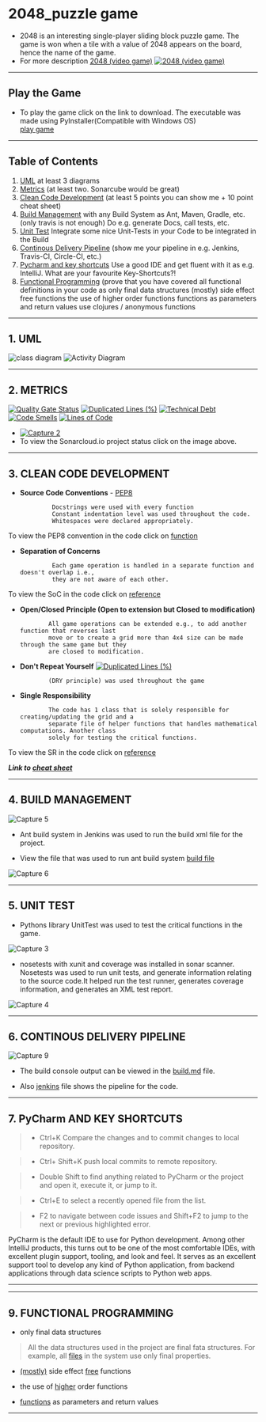 # 2048_puzzle game 
- 2048 is an interesting single-player sliding block puzzle game. The game is won when a tile with a value of 2048 appears on the board, hence the name of the game.
- For more description
<a href="https://en.wikipedia.org/wiki/2048_(video_game)">2048 (video game)</a>
[![2048 (video game)](http://blog.datumbox.com/wp-content/uploads/2014/04/game-2048-java.png)](https://en.wikipedia.org/wiki/2048_(video_game))

---
## Play the Game
- To play the game click on the link to download.
The executable was made using PyInstaller(Compatible with Windows OS)\
<a href="https://github.com/rimsha-ssa/2048/blob/master/dist/game.exe">play game</a>

---
## Table of Contents
1. [UML](#uml) at least 3 diagrams
2. [Metrics](#metrics) (at least two. Sonarcube would be great)
3. [Clean Code Development](#clean-code-development) (at least 5 points you can show me + 10 point cheat sheet)
4. [Build Management](#build-management) with any Build System as Ant, Maven, Gradle, etc. (only travis is not enough) Do e.g. generate Docs, call tests, etc.
5. [Unit Test](#unit-test) Integrate some nice Unit-Tests in your Code to be integrated in the Build
6. [Continous Delivery Pipeline](#continous-delivery-pipeline)  (show me your pipeline in e.g. Jenkins, Travis-CI, Circle-CI, etc.)
7. [Pycharm and key shortcuts](#pycharm-and-key-shortcuts) Use a good IDE and get fluent with it as e.g. IntelliJ. What are your favourite Key-Shortcuts?!
9. [Functional Programming](#functional-programming) (prove that you have covered all functional definitions in your code as
only final data structures
(mostly) side effect free functions
the use of higher order functions
functions as parameters and return values
use clojures / anonymous functions
---
<a name="uml"></a>
## 1. UML

![class diagram](https://user-images.githubusercontent.com/61032020/74607369-c9fa3f00-50d8-11ea-9d0d-5a683881a6d0.png)
![Activity Diagram ](https://user-images.githubusercontent.com/61032020/74606708-062aa100-50d3-11ea-9911-0629e95898b4.png)



---
<a name="metrics"></a>
## 2. METRICS
[![Quality Gate Status](https://sonarcloud.io/api/project_badges/measure?project=rimsha-ssa_2048&metric=alert_status)](https://sonarcloud.io/dashboard?id=rimsha-ssa_2048)
[![Duplicated Lines (%)](https://sonarcloud.io/api/project_badges/measure?project=rimsha-ssa_2048&metric=duplicated_lines_density)](https://sonarcloud.io/dashboard?id=rimsha-ssa_2048)
[![Technical Debt](https://sonarcloud.io/api/project_badges/measure?project=rimsha-ssa_2048&metric=sqale_index)](https://sonarcloud.io/dashboard?id=rimsha-ssa_2048)
[![Code Smells](https://sonarcloud.io/api/project_badges/measure?project=rimsha-ssa_2048&metric=code_smells)](https://sonarcloud.io/dashboard?id=rimsha-ssa_2048)
[![Lines of Code](https://sonarcloud.io/api/project_badges/measure?project=rimsha-ssa_2048&metric=ncloc)](https://sonarcloud.io/dashboard?id=rimsha-ssa_2048)

- [![Capture 2](https://user-images.githubusercontent.com/61032020/74592855-85fa3200-5025-11ea-8dda-8a9624dcfccd.JPG)](https://sonarcloud.io/dashboard?id=rimsha-ssa_2048)
- To view the Sonarcloud.io project status click on the image above.
---
<a name="clean-code-development"></a>
## 3. CLEAN CODE DEVELOPMENT

- **Source Code Conventions** - <a href="https://www.python.org/dev/peps/pep-0008">PEP8</a>
               
               Docstrings were used with every function
               Constant indentation level was used throughout the code.
               Whitespaces were declared appropriately.
To view the PEP8 convention in the code click on <a href="https://github.com/rimsha-ssa/2048/blob/c8fa959b7a3890d1eed039f7a4bdfb54adabbadf/src/helper.py#L31">function</a>

- **Separation of Concerns**
               
               Each game operation is handled in a separate function and doesn't overlap i.e., 
               they are not aware of each other.
To view the SoC in the code click on <a href="https://github.com/rimsha-ssa/2048/blob/c8fa959b7a3890d1eed039f7a4bdfb54adabbadf/src/helper.py#L145">reference</a>
             
- **Open/Closed Principle (Open to extension but Closed to modification)**
              
              All game operations can be extended e.g., to add another function that reverses last 
              move or to create a grid more than 4x4 size can be made through the same game but they
              are closed to modification.
              
- **Don't Repeat Yourself**
[![Duplicated Lines (%)](https://sonarcloud.io/api/project_badges/measure?project=rimsha-ssa_2048&metric=duplicated_lines_density)](https://sonarcloud.io/dashboard?id=rimsha-ssa_2048)

              (DRY principle) was used throughout the game

              
- **Single Responsibility**
              
              The code has 1 class that is solely responsible for creating/updating the grid and a 
              separate file of helper functions that handles mathematical computations. Another class 
              solely for testing the critical functions.
To view the SR in the code click on <a href="https://github.com/rimsha-ssa/2048/blob/c8fa959b7a3890d1eed039f7a4bdfb54adabbadf/src/game.py#L32">reference</a>
              



***Link to <a href="https://github.com/rimsha-ssa/2048/blob/master/cheatsheet.md">cheat sheet</a>***



---
<a name="build-management"></a>
## 4. BUILD MANAGEMENT
![Capture 5](https://user-images.githubusercontent.com/61032020/74595491-37a75c00-5042-11ea-932e-da5e7edc8cf4.JPG)

- Ant build system in Jenkins was used to run the build xml file for the project.

- View the file that was used to run ant build system <a href="https://github.com/rimsha-ssa/2048/blob/master/build.xml
">build file</a>

![Capture 6](https://user-images.githubusercontent.com/61032020/74595492-3aa24c80-5042-11ea-8d2c-9c7fa3117cab.JPG)



---
<a name="unit-test"></a>
## 5. UNIT TEST
- Pythons library UnitTest was used to test the critical functions in the game.

![Capture 3](https://user-images.githubusercontent.com/61032020/74593796-6e27ab80-502f-11ea-9cf5-ca27971b7132.JPG)

- nosetests with xunit and coverage was installed in sonar scanner. Nosetests was used to run unit tests, and generate information relating to the source code.It helped run the test runner, generates coverage information, and generates an XML test report.

![Capture 4](https://user-images.githubusercontent.com/61032020/74593885-79c7a200-5030-11ea-95ca-ff622da27b40.JPG)




---
<a name="continous-delivery-pipeline"></a>
## 6. CONTINOUS DELIVERY PIPELINE

![Capture 9](https://user-images.githubusercontent.com/61032020/74597082-0b4b0a00-5059-11ea-82ed-89a74d794405.JPG)

- The build console output can be viewed in the <a href="https://github.com/rimsha-ssa/2048/blob/master/build.text">build.md</a> file.

- Also <a href="https://github.com/rimsha-ssa/2048/blob/master/Jenkinsfile">jenkins</a> file shows the pipeline for the code.


---
<a name="intellij-and-key-shortcuts"></a>
## 7. PyCharm AND KEY SHORTCUTS

> - Ctrl+K Compare the changes and to commit changes to local repository.

> - Ctrl+ Shift+K push local commits to remote repository.

> - Double Shift to find anything related to PyCharm or the project and open it, execute it, or jump to it.

> - Ctrl+E	to select a recently opened file from the list.

> - F2 to navigate between code issues and Shift+F2 to jump to the next or previous highlighted error.

PyCharm is the default IDE to use for Python development. Among other IntelliJ products, this turns out to be one of the most comfortable IDEs, with excellent plugin support, tooling, and look and feel. It serves as an excellent support tool to develop any kind of Python application, from backend applications through data science scripts to Python web apps.

---
<a name="dsl"></a>

---
<a name="functional-programming"></a>
## 9. FUNCTIONAL PROGRAMMING
- only final data structures
 > All the data structures used in the project are final fata structures. For example, all <a href="https://github.com/rimsha-ssa/2048/tree/master/src">files</a> in the system use only final properties.
 
- <a href="https://github.com/rimsha-ssa/2048/blob/2a96bed64ed1e464bd23d935ce2bd3fa5c0ad3d5/src/helper.py#L16">(mostly)</a> side effect
<a href="https://github.com/rimsha-ssa/2048/blob/2a96bed64ed1e464bd23d935ce2bd3fa5c0ad3d5/src/helper.py#L60">free</a> functions

- the use of <a href="https://github.com/rimsha-ssa/2048/blob/2a96bed64ed1e464bd23d935ce2bd3fa5c0ad3d5/src/helper.py#L31">higher</a> order functions

- <a href="https://github.com/rimsha-ssa/2048/blob/4896d406b9856979ee2da105837329b4be909a50/src/helper.py#L131">functions</a> as parameters and return values

---

